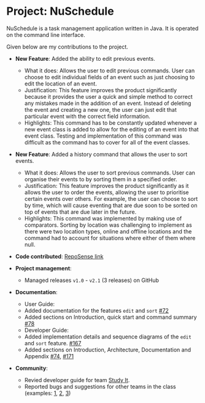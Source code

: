 # Project: NuSchedule

NuSchedule is a task management application written in Java. It is operated on the command line interface.

Given below are my contributions to the project.

* **New Feature**: Added the ability to edit previous events.
  * What it does: Allows the user to edit previous commands. User can choose to edit individual fields of an event such as just choosing to edit the location of an event.
  * Justification: This feature improves the product significantly because it provides the user a quick and simple method to correct any mistakes made in the addition of an event. Instead of deleting the event and creating a new one, the user can just edit that particular event with the correct field information.
  * Highlights: This command has to be constantly updated whenever a new event class is added to allow for the editing of an event into that event class. Testing and implementation of this command was difficult as the command has to cover for all of the event classes.

* **New Feature**: Added a history command that allows the user to sort events.
  * What it does: Allows the user to sort previous commands. User can organise their events to by sorting them in a specified order.
  * Justification: This feature improves the product significantly as it allows the user to order the events, allowing the user to prioritise certain events over others. For example, the user can choose to sort by time, which will cause eventing that are due soon to be sorted on top of events that are due later in the future.
  * Highlights: This command was implemented by making use of comparators. Sorting by location was challenging to implement as there were two location types, online and offline locations and the command had to account for situations where either of them where null.

* **Code contributed**: [RepoSense link](https://nus-cs2113-ay2021s1.github.io/tp-dashboard/#breakdown=true&search=xuche123&sort=groupTitle&sortWithin=title&since=2020-09-27&timeframe=commit&mergegroup=&groupSelect=groupByRepos&checkedFileTypes=docs~functional-code~test-code~other)

* **Project management**:
  * Managed releases `v1.0` - `v2.1` (3 releases) on GitHub

* **Documentation**:
  * User Guide:
   * Added documentation for the features `edit` and `sort` [\#72]()
   * Added sections on Introduction, quick start and command summary [\#78](https://github.com/AY2021S1-CS2113T-F14-4/tp/pull/78/files)
  * Developer Guide:
   * Added implementation details and sequence diagrams of the `edit` and `sort` feature. [\#167](https://github.com/AY2021S1-CS2113T-F14-4/tp/pull/167)
   * Added sections on Introduction, Architecture, Documentation and Appendix [\#74](https://github.com/AY2021S1-CS2113T-F14-4/tp/pull/74), [\#171](https://github.com/AY2021S1-CS2113T-F14-4/tp/pull/171)

* **Community**:
  * Revied developer guide for team [Study It](https://github.com/nus-cs2113-AY2021S1/tp/pulls?q=is%3Aopen+is%3Apr+CS2113T-T12-1+).
  * Reported bugs and suggestions for other teams in the class (examples: [1](https://github.com/AY2021S1-CS2113T-W12-3/tp/issues/177), [2](https://github.com/AY2021S1-CS2113T-W12-3/tp/issues/175), [3](https://github.com/AY2021S1-CS2113T-W12-3/tp/issues/174))


